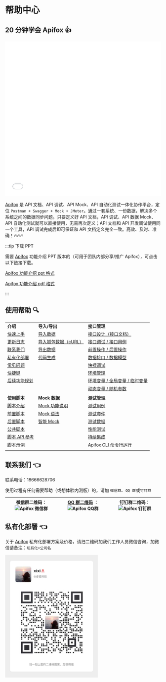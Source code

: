 # 帮助中心

## 20 分钟学会 Apifox 👍

<iframe src="//player.bilibili.com/player.html?aid=679614108&bvid=BV1sS4y137zX&cid=544617510&page=1" scrolling="no" border="0" frameborder="no" framespacing="0" width="100%" height="500" allowfullscreen="true"> </iframe>

[Apifox](https://www.apifox.cn/) 是 API 文档、API 调试、API Mock、API 自动化测试一体化协作平台，定位 `Postman + Swagger + Mock + JMeter`。通过一套系统、一份数据，解决多个系统之间的数据同步问题。只要定义好 API 文档，API 调试、API 数据 Mock、API 自动化测试就可以直接使用，无需再次定义；API 文档和 API 开发调试使用同一个工具，API 调试完成后即可保证和 API 文档定义完全一致。高效、及时、准确！🔥🔥🔥

:::tip 下载 PPT

需要 [Apifox](https://www.apifox.cn/) 功能介绍 PPT 版本的（可用于团队内部分享/推广 Apifox），可点击以下链接下载。

[Apifox 功能介绍 ppt 格式](https://cdn.apifox.cn/www/assets/ppt/Apifox-API%E6%96%87%E6%A1%A3%E3%80%81API%E8%B0%83%E8%AF%95%E3%80%81API%20Mock%E3%80%81API%E8%87%AA%E5%8A%A8%E5%8C%96%E6%B5%8B%E8%AF%95%E4%B8%80%E4%BD%93%E5%8C%96%E5%8D%8F%E4%BD%9C%E5%B9%B3%E5%8F%B0.pptx)

[Apifox 功能介绍 pdf 格式](https://cdn.apifox.cn/www/assets/ppt/Apifox-API%E6%96%87%E6%A1%A3%E3%80%81API%E8%B0%83%E8%AF%95%E3%80%81API%20Mock%E3%80%81API%E8%87%AA%E5%8A%A8%E5%8C%96%E6%B5%8B%E8%AF%95%E4%B8%80%E4%BD%93%E5%8C%96%E5%8D%8F%E4%BD%9C%E5%B9%B3%E5%8F%B0.pdf)

:::



## 使用帮助 🔍
|                                                              |                                                              |                                                              |
| ------------------------------------------------------------ | ------------------------------------------------------------ | ------------------------------------------------------------ |
| **介绍**                                                     | **导入/导出**                                                | **接口管理**                                                 |
| [快速上手](./app/getting-started/)  | [导入数据](./app/import/)           | [接口设计（接口文档）](./app/api-manage/api-design/) |
| [更新日志](./app/changelog/)        | [导入抓包数据（cURL）](./app/import/curl-import/) | [接口调试 / 接口用例](./app/api-manage/api-case/) |
| [联系我们](./app/contact-us/)       | [导出数据](./app/export/)           | [前置操作 / 后置操作](./app/processor/assertion/) |
| [私有化部署](./app/privatization-deployment/) | [代码生成](./app/code-generator/)   | [数据接口 / 数据模型](./app/api-manage/api-schema/) |
| [常见问题](./app/faq/)              |                                                              | [快捷调试](./app/api-manage/quick-debug/) |
| [快捷键](./app/shortcuts/)          |                                                              | [环境管理](./app/api-manage/environments/) |
| [后续功能规划](./app/roadmap/)      |                                                              | [环境变量 / 全局变量 / 临时变量](./app/api-manage/variables/) |
|                                                              |                                                              | [动态变量 / 随机参数](./app/api-manage/dynamic-variables/) |
|                                                              |                                                              |                                                              |
| **使用脚本**                                                 | **Mock 数据**                                                | **测试管理**                                                 |
| [脚本介绍](./app/scripts/)          | [Mock 功能说明](./app/mock/)        | [测试用例](./app/test-manage/test-case/) |
| [前置脚本](./app/scripts/pre-request-script/) | [Mock 语法](./app/mock/mock-rules/) | [测试套件](./app/test-manage/test-suite/) |
| [后置脚本](./app/scripts/after-request-script/) | [智能 Mock](./app/mock/intelligent-mock/) | [测试数据](./app/test-manage/test-data/) |
| [公共脚本](./app/scripts/common-script/) |                                                              | [性能测试](./app/test-manage/performance-test/) |
| [脚本 API 参考](./app/scripts/api-references/pm-reference/) |                                                              | [持续集成](./app/ci/)               |
| [脚本示例](./app/scripts/examples/tests/) |                                                              | [Apifox CLI 命令行运行](https://www.apifox.cn/help/cli/)     |
|                                                              |                                                              |                                                              |





## 联系我们 👈

联系电话：18666628706

使用过程有任何需要帮助（或想体验内测版）的，请加 `微信群`、`QQ 群`或`钉钉群`



| 微信群二维码：<img alt="Apifox 微信群" src="https://cdn.apifox.cn/www/assets/image/index/contact-wechat.png" width="300px" /> | [QQ 群二维码](https://qm.qq.com/cgi-bin/qm/qr?k=3KcmLMmS--MV6uxfGkP_2DO7-4RAiB2-&jump_from=webapi) ：<img alt="Apifox QQ群" src="https://cdn.apifox.cn/www/assets/image/index/contact-qq.jpg" width="300px" /> | 钉钉群二维码：<img alt="Apifox 钉钉群" src="https://cdn.apifox.cn/www/assets/image/index/contact-dingtalk.png" width="300px" /> |
| ------------------------------------------------------------ | ------------------------------------------------------------ | ------------------------------------------------------------ |

## 私有化部署 👈

关于 [Apifox](https://www.apifox.cn/) 私有化部署方案及价格，请扫二维码加我们工作人员微信咨询，加微信请备注：`私有化+公司名`


<img alt="Apifox 微信群" src="../../assets/img/contact-us/contact-us-xixi-750.jpg" width="300px" />